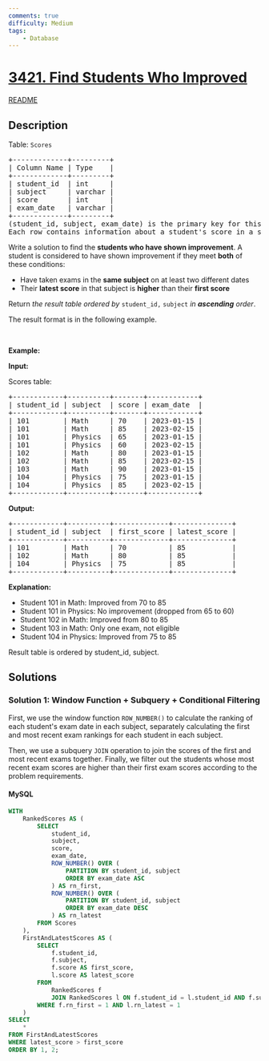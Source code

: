 ```yaml
---
comments: true
difficulty: Medium
tags:
    - Database
---
```


<!-- problem:start -->

# [3421. Find Students Who Improved](https://leetcode.com/problems/find-students-who-improved)

[README](/solution/3400-3499/3421.Find%20Students%20Who%20Improved/README.md)

## Description

<!-- description:start -->

<p>Table: <code>Scores</code></p>

<pre>
+-------------+---------+
| Column Name | Type    |
+-------------+---------+
| student_id  | int     |
| subject     | varchar |
| score       | int     |
| exam_date   | varchar |
+-------------+---------+
(student_id, subject, exam_date) is the primary key for this table.
Each row contains information about a student&#39;s score in a specific subject on a particular exam date. score is between 0 and 100 (inclusive).
</pre>

<p>Write a solution to find the <strong>students who have shown improvement</strong>. A student is considered to have shown improvement if they meet <strong>both</strong> of these conditions:</p>

<ul>
	<li>Have taken exams in the <strong>same subject</strong> on at least two different dates</li>
	<li>Their <strong>latest score</strong> in that subject is <strong>higher</strong> than their <strong>first score</strong></li>
</ul>

<p>Return <em>the result table</em>&nbsp;<em>ordered by</em> <code>student_id,</code> <code>subject</code> <em>in <strong>ascending</strong> order</em>.</p>

<p>The result format is in the following example.</p>

<p>&nbsp;</p>
<p><strong class="example">Example:</strong></p>

<div class="example-block">
<p><strong>Input:</strong></p>

<p>Scores table:</p>

<pre class="example-io">
+------------+----------+-------+------------+
| student_id | subject  | score | exam_date  |
+------------+----------+-------+------------+
| 101        | Math     | 70    | 2023-01-15 |
| 101        | Math     | 85    | 2023-02-15 |
| 101        | Physics  | 65    | 2023-01-15 |
| 101        | Physics  | 60    | 2023-02-15 |
| 102        | Math     | 80    | 2023-01-15 |
| 102        | Math     | 85    | 2023-02-15 |
| 103        | Math     | 90    | 2023-01-15 |
| 104        | Physics  | 75    | 2023-01-15 |
| 104        | Physics  | 85    | 2023-02-15 |
+------------+----------+-------+------------+
</pre>

<p><strong>Output:</strong></p>

<pre class="example-io">
+------------+----------+-------------+--------------+
| student_id | subject  | first_score | latest_score |
+------------+----------+-------------+--------------+
| 101        | Math     | 70          | 85           |
| 102        | Math     | 80          | 85           |
| 104        | Physics  | 75          | 85           |
+------------+----------+-------------+--------------+
</pre>

<p><strong>Explanation:</strong></p>

<ul>
	<li>Student 101 in Math: Improved from 70 to 85</li>
	<li>Student 101 in Physics: No improvement (dropped from 65 to 60)</li>
	<li>Student 102 in Math: Improved from 80 to 85</li>
	<li>Student 103 in Math: Only one exam, not eligible</li>
	<li>Student 104 in Physics: Improved from 75 to 85</li>
</ul>

<p>Result table is ordered by student_id, subject.</p>
</div>

<!-- description:end -->

## Solutions

<!-- solution:start -->

### Solution 1: Window Function + Subquery + Conditional Filtering

First, we use the window function `ROW_NUMBER()` to calculate the ranking of each student's exam date in each subject, separately calculating the first and most recent exam rankings for each student in each subject.

Then, we use a subquery `JOIN` operation to join the scores of the first and most recent exams together. Finally, we filter out the students whose most recent exam scores are higher than their first exam scores according to the problem requirements.

<!-- tabs:start -->

#### MySQL

```sql
WITH
    RankedScores AS (
        SELECT
            student_id,
            subject,
            score,
            exam_date,
            ROW_NUMBER() OVER (
                PARTITION BY student_id, subject
                ORDER BY exam_date ASC
            ) AS rn_first,
            ROW_NUMBER() OVER (
                PARTITION BY student_id, subject
                ORDER BY exam_date DESC
            ) AS rn_latest
        FROM Scores
    ),
    FirstAndLatestScores AS (
        SELECT
            f.student_id,
            f.subject,
            f.score AS first_score,
            l.score AS latest_score
        FROM
            RankedScores f
            JOIN RankedScores l ON f.student_id = l.student_id AND f.subject = l.subject
        WHERE f.rn_first = 1 AND l.rn_latest = 1
    )
SELECT
    *
FROM FirstAndLatestScores
WHERE latest_score > first_score
ORDER BY 1, 2;
```

<!-- tabs:end -->

<!-- solution:end -->

<!-- problem:end -->
